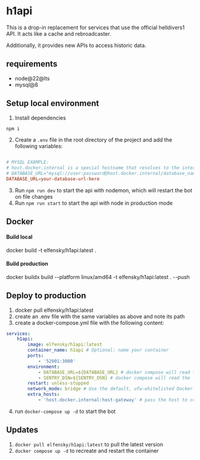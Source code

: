 # h1api

This is a drop-in replacement for services that use the official helldivers1 API.
It acts like a cache and rebroadcaster.

Additionally, it provides new APIs to access historic data.

## requirements

-   node@22@lts
-   mysql@8

## Setup local environment

1. Install dependencies

```bash
npm i
```

2. Create a `.env` file in the root directory of the project and add the following variables:

```conf

# MYSQL EXAMPLE:
# host.docker.internal is a special hostname that resolves to the internal IP address of the host machine
# DATABASE_URL="mysql://user:password@host.docker.internal/database_name"
DATABASE_URL=your-database-url-here

```

3. Run `npm run dev` to start the api with nodemon, which will restart the bot on file changes
4. Run `npm run start` to start the api with node in production mode

## Docker

#### Build local

docker build -t elfensky/h1api:latest .

#### Build production

docker buildx build --platform linux/amd64 -t elfensky/h1api:latest . --push

## Deploy to production

1. docker pull elfensky/h1api:latest
2. create an .env file with the same variables as above and note its path
3. create a docker-compose.yml file with the following content:

```yml
services:
    h1api:
        image: elfensky/h1api:latest
        container_name: h1api # Optional: name your container
        ports:
            - '52001:3000'
        environment:
            - DATABASE_URL=${DATABASE_URL} # docker compose will read the .env file
            - SENTRY_DSN=${SENTRY_DSN} # docker compose will read the .env file
        restart: unless-stopped
        network_mode: bridge # Use the default, ufw-whitelisted Docker Network
        extra_hosts:
            - 'host.docker.internal:host-gateway' # pass the host to container, required on linux
```

4. run `docker-compose up -d` to start the bot

## Updates

1. `docker pull elfensky/h1api:latest` to pull the latest version
2. `docker compose up -d` to recreate and restart the container
